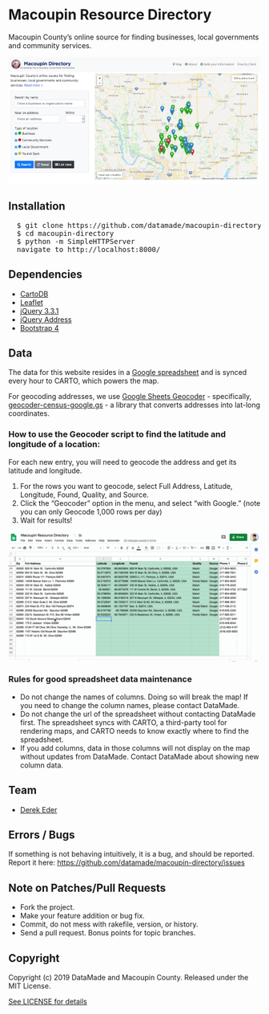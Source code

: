 # Macoupin Resource Directory

Macoupin County’s online source for finding businesses, local governments and community services.

![Macoupin Resource Directory](https://raw.githubusercontent.com/datamade/macoupin-directory/master/images/screenshot.jpg)

## Installation

<pre>
  $ git clone https://github.com/datamade/macoupin-directory.git
  $ cd macoupin-directory
  $ python -m SimpleHTTPServer
  navigate to http://localhost:8000/
</pre>

## Dependencies

* [CartoDB](http://docs.cartodb.com/cartodb-platform/cartodb-js.html)
* [Leaflet](http://leafletjs.com)
* [jQuery 3.3.1](http://jquery.org)
* [jQuery Address](http://www.asual.com/jquery/address)
* [Bootstrap 4](http://getbootstrap.com)

## Data

The data for this website resides in a [Google spreadsheet](https://docs.google.com/spreadsheets/d/1cRc7u87G_NueOLANU9yA9-TErRti8Jgf2Xumv8S0L14/edit#gid=693324662) and is synced every hour to CARTO, which powers the map.

For geocoding addresses, we use [Google Sheets Geocoder](https://github.com/jackdougherty/google-sheets-geocoder) - specifically, [geocoder-census-google.gs](https://raw.githubusercontent.com/JackDougherty/google-sheets-geocoder/master/geocoder-census-google.gs) - a library that converts addresses into lat-long coordinates.

### How to use the Geocoder script to find the latitude and longitude of a location:
For each new entry, you will need to geocode the address and get its latitude and longitude. 

1. For the rows you want to geocode, select Full Address, Latitude, Longitude, Found, Quality, and Source.
2. Click the “Geocoder” option in the menu, and select “with Google.” (note you can only Geocode 1,000 rows per day)
3. Wait for results!

![Geocoding in Google Sheets](https://raw.githubusercontent.com/datamade/macoupin-directory/master/images/macoupin-geocode.gif)

### Rules for good spreadsheet data maintenance

* Do not change the names of columns. Doing so will break the map! If you need to change the column names, please contact DataMade.
* Do not change the url of the spreadsheet without contacting DataMade first. The spreadsheet syncs with CARTO, a third-party tool for rendering maps, and CARTO needs to know exactly where to find the spreadsheet.
* If you add columns, data in those columns will not display on the map without updates from DataMade. Contact DataMade about showing new column data.

## Team

* [Derek Eder](mailto:derek.eder@datamade.com)

## Errors / Bugs

If something is not behaving intuitively, it is a bug, and should be reported.
Report it here: https://github.com/datamade/macoupin-directory/issues

## Note on Patches/Pull Requests

* Fork the project.
* Make your feature addition or bug fix.
* Commit, do not mess with rakefile, version, or history.
* Send a pull request. Bonus points for topic branches.

## Copyright

Copyright (c) 2019 DataMade and Macoupin County. Released under the MIT License.

[See LICENSE for details](https://github.com/datamade/macoupin-directory/blob/master/LICENSE)
